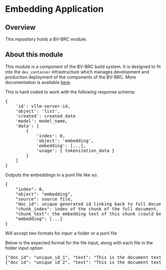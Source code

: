 # Embedding Application

## Overview

This repository holds a BV-BRC module.

## About this module

This module is a component of the BV-BRC build system. It is designed to fit into the
`dev_container` infrastructure which manages development and production deployment of
the components of the BV-BRC. More documentation is available [here](https://github.com/BV-BRC/dev_container/tree/master/README.md).

This is hard coded to work with the following response schema:
<pre>
{
    'id': vllm-server-id,
    'object': 'list',
    'created': created_date
    'model': model_name,
    'data': [
        {
            'index': 0,
            'object': 'embedding',
            'embedding': [...],
            'usage': { tokenization_data }
        }
    ]
}
</pre>

Outputs the embeddings in a jsonl file like so:
<pre>
{
    "index": 0,
    "object": "embedding",
    "source": source file,
    "doc_id": unique generated id linking back to full document,
    "chunk_index": index of the chunk of the full document,
    "chunk_text": the embedding text of this chunk (could be the full document)
    "embedding": [...]
}
</pre>

Will accept two formats for input: a folder or a jsonl file

Below is the expected format for the file input, along with each file in the folder input option
<pre>
{"doc_id": "unique_id_1", "text": "This is the document text I would like to embed...", "metadata": [ ... ]}
{"doc_id": "unique_id_2", "text": "This is the document text I would like to embed that is different...", "metadata": [ ... ]}
</pre>
